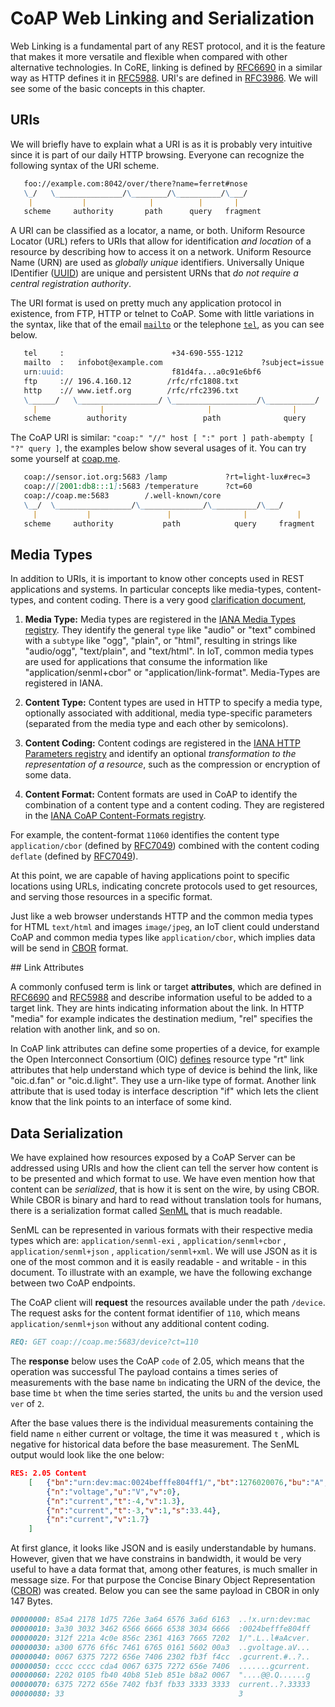 # CoAP Web Linking and Serialization

Web Linking is a fundamental part of any REST protocol, and it is the feature that makes it more versatile and flexible when compared with other alternative technologies. In CoRE, linking is defined by [RFC6690](https://tools.ietf.org/html/rfc6690) in a similar way as HTTP defines it in [RFC5988](https://tools.ietf.org/html/rfc5988). URI's are defined in [RFC3986](https://tools.ietf.org/html/rfc3986). We will see some of the basic concepts in this chapter.

## URIs

We will briefly have to explain what a URI is as it is probably very intuitive since it is part of our daily HTTP browsing. Everyone can recognize the following syntax of the URI scheme.

```md
   foo://example.com:8042/over/there?name=ferret#nose
   \_/   \_______________/\________/\__________/\___/
    |           |              |          |       |
   scheme     authority       path      query   fragment
```

A URI can be classified as a locator, a name, or both. Uniform Resource Locator (URL) refers to URIs that allow for identification *and location* of a resource by describing how to access it on a network. Uniform Resource Name (URN) are used as *globally unique* identifiers. Universally Unique IDentifier ([UUID](https://tools.ietf.org/html/rfc4122)) are unique and persistent URNs that *do not require a central registration authority*.

The URI format is used on pretty much any application protocol in existence, from FTP, HTTP or telnet to CoAP. Some with little variations in the syntax, like that of the email [`mailto`](https://tools.ietf.org/html/rfc6068) or the telephone [`tel`](https://tools.ietf.org/html/rfc3966), as you can see below.

```md
   tel     :                        +34-690-555-1212
   mailto  :   infobot@example.com                      ?subject=issue
   urn:uuid:                        f81d4fa...a0c91e6bf6
   ftp     :// 196.4.160.12        /rfc/rfc1808.txt
   http    :// www.ietf.org        /rfc/rfc2396.txt
   \______/   \__________________/ \___________________/\___________/
     |              |                       |                  |
   scheme        authority                 path              query
```

The CoAP URI is similar: `"coap:" "//" host [ ":" port ] path-abempty [ "?" query ]`, the examples below show several usages of it. You can try some yourself at [coap.me](http://coap.me).

```md
   coap://sensor.iot.org:5683 /lamp             ?rt=light-lux#rec=3
   coap://[2001:db8:::1]:5683 /temperature      ?ct=60
   coap://coap.me:5683        /.well-known/core
   \__/  \_________________/\______________/\__________/\___/
     |           |                 |                |           |
   scheme     authority           path            query     fragment
```

## Media Types

In addition to URIs, it is important to know other concepts used in REST applications and systems. In  particular concepts like media-types, content-types, and content coding. There is a very good [clarification document](https://tools.ietf.org/html/draft-bormann-core-media-content-type-format-00), 

1. **Media Type:** Media types are registered in the [IANA Media Types registry](https://www.iana.org/assignments/media-types/media-types.xhtml). They identify the general `type` like "audio" or "text" combined with a `subtype` like "ogg", "plain", or "html", resulting in strings like "audio/ogg", "text/plain", and "text/html". In IoT, common media types are used for applications that consume the information like "application/senml+cbor" or "application/link-format". Media-Types are registered in IANA.

2. **Content Type:** Content types are used in HTTP to specify a media type, optionally associated with additional, media type-specific parameters (separated from the media type and each other by semicolons). 

3. **Content Coding:** Content codings are registered in the [IANA HTTP Parameters registry](http://www.iana.org/assignments/http-parameters) and identify an optional *transformation to the representation of a resource*, such as the compression or encryption of some data.

4. **Content Format:** Content formats are used in CoAP to identify the combination of a content type and a content coding. They are registered in the [IANA CoAP Content-Formats registry](https://www.iana.org/assignments/core-parameters/core-parameters.xhtml).

For example, the content-format `11060` identifies the content type `application/cbor` (defined by [RFC7049](http://www.iana.org/go/rfc7049)) combined with the content coding `deflate` (defined by [RFC7049](http://www.iana.org/go/rfc1951)).

At this point, we are capable of having applications point to specific locations using URLs, indicating concrete protocols used to get resources, and serving those resources in a specific format.

Just like a web browser understands HTTP and the common media types for HTML `text/html` and  images `image/jpeg`, an IoT client could understand CoAP and common media types like `application/cbor`, which implies data will be send in [CBOR](http://www.iana.org/go/rfc7049) format.

## Link Attributes

A commonly confused term is link or target **attributes**, which are defined in [RFC6690](https://tools.ietf.org/html/rfc6690) and [RFC5988](https://tools.ietf.org/html/rfc5988) and describe information useful to be added to a target link. They are hints indicating information about the link. In HTTP "media" for example indicates the destination medium, "rel" specifies the relation with another link, and so on. 

In CoAP link attributes can define some properties of a device, for example the Open Interconnect Consortium (OIC) [defines](https://www.iana.org/assignments/core-parameters/core-parameters.xhtml#rt-link-target-att-value) resource type "rt" link attributes that help understand which type of device is behind the link, like "oic.d.fan" or "oic.d.light". They use a urn-like type of format. Another link attribute that is used today is interface description "if" which lets the client know that the link points to an interface of some kind. 

## Data Serialization

We have explained how resources exposed by a CoAP Server can be addressed using URIs and how the client can tell the server how content is to be presented and which format to use. We have even mention how that content can be *serialized*, that is how it is sent on the wire, by using CBOR.
While CBOR is binary and hard to read without translation tools for humans, there is a serialization format called [SenML](https://tools.ietf.org/html/rfc8428) that is much readable.

SenML can be represented in various formats with their respective media types which are: `application/senml-exi` , `application/senml+cbor` , `application/senml+json` , `application/senml+xml`. We will use JSON as it is one of the most common and it is easily readable - and writable - in this document. To illustrate with an example, we have the following exchange between two CoAP endpoints.

The CoAP client will **request** the resources available under the path `/device`. The request asks for the content format identifier of `110`, which means `application/senml+json` without any additional content coding.

```md
REQ: GET coap://coap.me:5683/device?ct=110
```

The **response** below uses the CoAP `code` of 2.05, which means that the operation was successful The payload contains a times series of measurements with the base name `bn` indicating the URN of the device, the base time `bt` when the time series started, the units `bu` and the version used `ver` of `2`.

After the base values there is the individual measurements containing the field name `n` either current or voltage, the time it was measured `t` , which is negative for historical data before the base measurement. The SenML output would look like the one below:

```json
RES: 2.05 Content
    [   {"bn":"urn:dev:mac:0024befffe804ff1/","bt":1276020076,"bu":"A","ver":2},
        {"n":"voltage","u":"V","v":0},
        {"n":"current","t":-4,"v":1.3},
        {"n":"current","t":-3,"v":1,"s":33.44},
        {"n":"current","v":1.7}
    ]
```

At first glance, it looks like JSON and is easily understandable by humans. However, given that we have constrains in bandwidth, it would be very useful to have a data format that, among other features, is much smaller in message size. For that purpose the Concise Binary Object Representation ([CBOR](https://cbor.io)) was created. Below you can see the same payload in CBOR in only 147 Bytes.

```md
00000000: 85a4 2178 1d75 726e 3a64 6576 3a6d 6163  ..!x.urn:dev:mac
00000010: 3a30 3032 3462 6566 6666 6538 3034 6666  :0024befffe804ff
00000020: 312f 221a 4c0e 856c 2361 4163 7665 7202  1/".L..l#aAcver.
00000030: a300 6776 6f6c 7461 6765 0161 5602 00a3  ..gvoltage.aV...
00000040: 0067 6375 7272 656e 7406 2302 fb3f f4cc  .gcurrent.#..?..
00000050: cccc cccc cda4 0067 6375 7272 656e 7406  .......gcurrent.
00000060: 2202 0105 fb40 40b8 51eb 851e b8a2 0067  "....@@.Q......g
00000070: 6375 7272 656e 7402 fb3f fb33 3333 3333  current..?.33333
00000080: 33                                       3
```

